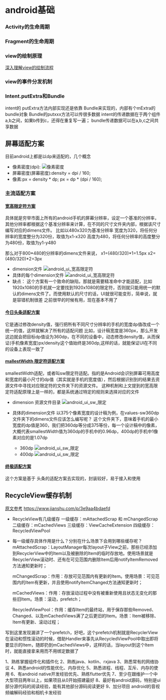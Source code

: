 # android基础

### Activity的生命周期

### Fragment的生命周期


### view的绘制原理
[深入理解view的绘制流程](https://www.jianshu.com/p/060b5f68da79)


### view的事件分发机制


### Intent.putExtra和Bundle
intent的 putExtra方法内部实现还是依靠 Bundle来实现的，内部有个mExtra的bundle对象
Bundle的putxxx方法可以传很多数据
intent的传递数据在于两个组件a,b之间，如果b传到c，还得在重复写一遍；
bundle传递数据可以在a,b,c之间共享数据


## 屏幕适配方案
目前android上都是以dp来适配的，几个概念
- 像素密度(dpi):
![像素密度](images/android_screen_dpi.png)
- 屏幕密度(屏幕密度):density = dpi / 160;
- 像素:px = density * dp;
px = dp * (dpi / 160);

### 主流适配方案
#### [宽高限定符方案](https://mp.weixin.qq.com/s/X-aL2vb4uEhqnLzU5wjc4Q)
具体就是穷举市面上所有的android手机的屏幕分辨率，设定一个基准的分辨率，其他分辨率都根据这个基准分辨率来计算，在不同的尺寸文件夹内部，根据该尺寸编写对应的dimens文件。
比如以480x320为基准分辨率
宽度为320，将任何分辨率的宽度整分为320份，取值为x1-x320
高度为480，将任何分辨率的高度整分为480份，取值为y1-y480

那么对于800*480的分辨率的dimens文件来说，
x1=(480/320)*1=1.5px
x2=(480/320)*2=3px
- dimension文件
![android_ui_宽高限定符](images/android_ui_宽高限定符.webp)
- 具体的每个dimension文件
![android_ui_宽高限定符](images/android_ui_宽高限定符_dimension.webp)
- 缺点：
这个方案有一个致命的缺陷，那就是需要精准命中才能适配，比如1920x1080的手机就一定要找到1920x1080的限定符，否则就只能用统一的默认的dimens文件了。而使用默认的尺寸的话，UI就很可能变形，简单说，就是容错机制很差
之前很早的时候有用，现在基本不用了

#### [今日头条适配方案](https://mp.weixin.qq.com/s/d9QCoBP6kV9VSWvVldVVwA)
它是通过修改density值，强行把所有不同尺寸分辨率的手机的宽度dp值改成一个统一的值，这样就解决了所有的适配问题
比如，设计稿宽度是360px，那么开发这边就会把目标dp值设为360dp，在不同的设备中，动态修改density值，从而保证(手机像素宽度)px/density这个值始终是360dp,这样的话，就能保证UI在不同的设备上表现一致了

#### [mallestWidth 限定符适配方案](https://mp.weixin.qq.com/s/X-aL2vb4uEhqnLzU5wjc4Q)
smallestWidth适配，或者叫sw限定符适配。指的是Android会识别屏幕可用高度和宽度的最小尺寸的dp值（其实就是手机的宽度值），然后根据识别到的结果去资源文件中寻找对应限定符的文件夹下的资源文件。
这种机制和上文提到的宽高限定符适配原理上是一样的，都是系统通过特定的规则来选择对应的文件

- dimension 资源文件目录
![android_ui_sw_限定](images/android_ui_sw_限定.webp)
- 具体的dimension文件
以375个像素宽度的设计稿为例，在values-sw360dp文件夹下的dimens文件应该怎么编写呢？
这个文件夹下，意味着手机的最小宽度的dp值是360，我们把360dp等分成375等份，每一个设计稿中的像素，大概代表smallestWidth值为360dp的手机中的0.96dp，400dp的手机中1像素对应的是1.07dp

  - 360dp
  ![android_ui_sw_限定](images/android_ui_sw_限定_360.webp)
  - 400dp
  ![android_ui_sw_限定](images/android_ui_sw_限定_400.jpeg  )

#### [终极适配方案](https://juejin.cn/post/6844903661819133960)
这个方案是基于 头条的适配方案去实现的，封装较好，易于接入和使用



## RecycleView缓存机制
[原文参考](https://www.wanandroid.com/wenda/show/14222)
  https://www.jianshu.com/p/3e9aa4bdaefd
- RecycleView有几级缓存
  一级缓存：mAttachedScrap 和 mChangedScrap
  二级缓存：mCachedViews
  三级缓存：ViewCacheExtension
  四级缓存：RecycledViewPool

- 每一级缓存具体作用是什么？分别在什么场景下会用到哪些缓存呢？
  mAttachedScrap：LayoutManager每次layout子View之前，那些已经添加到RecyclerView中的Item以及被删除的Item的临时存放地。使用场景就是RecyclerView滚动时、还有在可见范围内删除Item后用notifyItemRemoved方法通知更新时；

  mChangedScrap：作用：存放可见范围内有更新的Item。使用场景：可见范围内的Item有更新，并且使用notifyItemChanged方法通知更新时；

  mCachedViews：作用：存放滚动过程中没有被重新使用且状态无变化的那些旧Item。场景：滚动，prefetch；

  RecycledViewPool：作用：缓存Item的最终站，用于保存那些Removed、Changed、以及mCachedViews满了之后更旧的Item。场景：Item被移除、Item有更新、滚动过程；

写到这里发现漏讲了一个prefetch，好吧，这个prefetch机制就是RecyclerView在滚动和惯性滚动的时候，借助Handler来事先从RecycledViewPool中取出即将要显示的Item，随即扔到mCachedViews中，这样的话，当layout到这个Item时，就能直接拿来用而不用绑定数据了





1、熟练掌握组件化和插件化
2、熟练java、kotlin、rxjava
3、熟悉常有的网络协议
4、熟悉android的性能优化、内存优化
5、熟悉进程、线程、互斥、内存的使用
6、有android native开发经验优先、熟练flutter优先
7、至少在跟维护一个中大型项目两年以上，如果项目从0开始搭建最好
8、最好有android源码，特别是ui部分源代码的阅读经验，能有其他部分源码阅读更好
9、加分项目 android的音视频编解码经验和相机卡发经验






